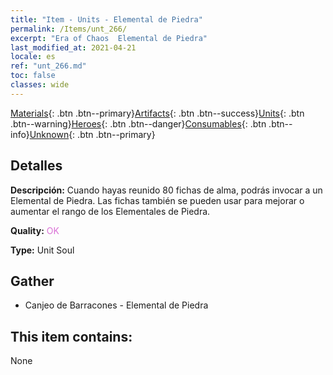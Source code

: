 ```yaml
---
title: "Item - Units - Elemental de Piedra"
permalink: /Items/unt_266/
excerpt: "Era of Chaos  Elemental de Piedra"
last_modified_at: 2021-04-21
locale: es
ref: "unt_266.md"
toc: false
classes: wide
---
```

 [Materials](/es/Items/){: .btn .btn--primary}[Artifacts](/es/Items/Artifacts/){: .btn .btn--success}[Units](/es/Items/Units/){: .btn .btn--warning}[Heroes](/es/Items/Heroes/){: .btn .btn--danger}[Consumables](/es/Items/Consumables/){: .btn .btn--info}[Unknown](/es/Items/Unknown/){: .btn .btn--primary}

## Detalles
 **Descripción:** Cuando hayas reunido 80 fichas de alma, podrás invocar a un Elemental de Piedra. Las fichas también se pueden usar para mejorar o aumentar el rango de los Elementales de Piedra.

 **Quality:** <span style="color: #DA70D6">OK</span>

 **Type:** Unit Soul

## Gather

*    Canjeo de Barracones - Elemental de Piedra 

## This item contains:

  None


